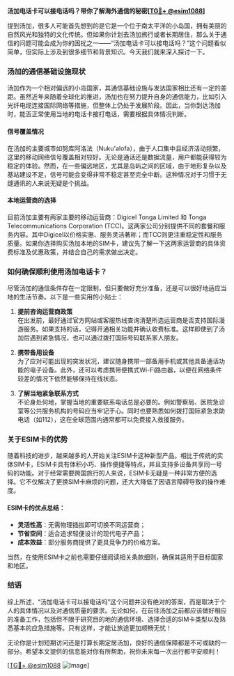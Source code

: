 **汤加电话卡可以接电话吗？带你了解海外通信的秘密[[TG💪+ @esim1088](https://t.me/s/esim1088)]**

提到汤加，很多人可能首先想到的是它是一个位于南太平洋的小岛国，拥有美丽的自然风光和独特的文化传统。但如果你计划去汤加旅行或者长期居住，那么关于通信的问题可能会成为你的困扰之一——“汤加电话卡可以接电话吗？”这个问题看似简单，但实际上涉及到很多细节和背景知识。今天我们就来深入探讨一下。

### 汤加的通信基础设施现状

汤加作为一个相对偏远的小岛国家，其通信基础设施与发达国家相比还有一定的差距。虽然近年来随着全球化的推进，汤加也在努力提升自身的通信能力，比如引入光纤电缆连接国际网络等措施，但整体上仍处于发展阶段。因此，当你到达汤加时，能否正常使用当地的电话卡接打电话，需要根据具体情况判断。

#### 信号覆盖情况

在汤加的主要城市如努库阿洛法（Nuku'alofa），由于人口集中且经济活动频繁，这里的移动网络信号覆盖相对较好。无论是通话还是数据流量，用户都能获得较为稳定的体验。然而，在一些偏远地区，尤其是岛屿之间的区域，由于地形复杂以及基站建设不足，信号可能会变得非常不稳定甚至完全中断。这种情况对于习惯于无缝通讯的人来说无疑是个挑战。

#### 本地运营商的选择

目前汤加主要有两家主要的移动运营商：Digicel Tonga Limited 和 Tonga Telecommunications Corporation (TCC)。这两家公司分别提供不同的套餐和服务内容。其中Digicel以价格实惠、服务灵活著称；而TCC则更注重稳定性和服务质量。如果你选择购买汤加本地的SIM卡，建议先了解一下这两家运营商的具体资费标准及优惠政策，并结合自己的需求做出决定。

### 如何确保顺利使用汤加电话卡？

尽管汤加的通信条件存在一定限制，但只要做好充分准备，还是可以很好地适应当地的生活节奏。以下是一些实用的小贴士：

1. **提前咨询运营商政策**  
   在出发前，最好通过官方网站或客服热线查询清楚所选运营商是否支持国际漫游服务。如果支持的话，记得开通相关功能并确认收费标准。这样即使到了汤加后遇到紧急情况，也可以通过拨打国际号码联系家人朋友。

2. **携带备用设备**  
   为了应对可能出现的突发状况，建议随身携带一部备用手机或其他具备通话功能的电子设备。此外，还可以考虑携带便携式Wi-Fi路由器，以便在网络条件较差的情况下依然能够保持在线状态。

3. **了解当地紧急联系方式**  
   不论身处何地，掌握当地的重要联系电话总是必要的。例如警察局、医院急诊室等公共服务机构的号码应当牢记于心。同时也要熟悉如何拨打国际紧急求助电话（如112），这在全球范围内通常都可以免费接入救援服务。

### 关于ESIM卡的优势

随着科技的进步，越来越多的人开始关注ESIM卡这种新型产品。相比于传统的实体SIM卡，ESIM卡具有体积小巧、操作便捷等特点，并且支持多设备共享同一号码的功能。对于经常需要跨国旅行的人来说，ESIM卡无疑是一种非常方便的选择。它不仅解决了更换SIM卡麻烦的问题，还大大降低了因语言障碍导致的操作难度。

#### ESIM卡的优点总结：
- **灵活性高**：无需物理插拔即可切换不同运营商；
- **节省空间**：适合追求轻便设计的现代电子产品；
- **成本效益**：部分服务商提供了更具竞争力的价格方案。

当然，在使用ESIM卡之前也需要仔细阅读相关条款细则，确保其适用于目标国家和地区。

### 结语

综上所述，“汤加电话卡可以接电话吗”这个问题并没有绝对的答案，而是取决于个人的具体情况以及对通信质量的要求。无论如何，在前往汤加之前都应该做好相应的准备工作，包括但不限于研究目的地的通信环境、选择合适的SIM卡类型以及熟悉基本的应急措施等。只有这样，才能让旅途更加顺畅无忧！

无论你是计划短期访问还是打算长期定居汤加，良好的通信保障都是不可或缺的一部分。希望本文提供的信息能对你有所帮助，祝你未来每一次出行都平安顺利！  

[[TG💪+ @esim1088](https://t.me/s/esim1088) ![Image](https://i.postimg.cc/4NQfJmqS/Snipaste-2025-05-13-00-14-12.png)]